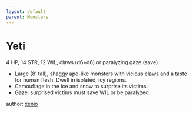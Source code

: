 ```yaml
---
layout: default
parent: Monsters
---
```

# Yeti
4 HP, 14 STR, 12 WIL, claws (d6+d6) or paralyzing gaze (save)
-   Large (8’ tall), shaggy ape-like monsters with vicious claws and
    a taste for human flesh. Dwell in isolated, icy regions.
-   Camouflage in the ice and snow to surprise its victims.
-   Gaze: surprised victims must save WIL or be paralyzed.

author: [xenio](https://xenioinabottle.blogspot.com)
